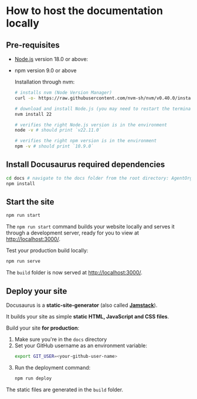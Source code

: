 # How to host the documentation locally

## Pre-requisites

- [Node.js](https://nodejs.org/en/download/) version 18.0 or above:
- npm version 9.0 or above

  Installation through nvm:

  ```bash
  # installs nvm (Node Version Manager)
  curl -o- https://raw.githubusercontent.com/nvm-sh/nvm/v0.40.0/install.sh | bash

  # download and install Node.js (you may need to restart the terminal)
  nvm install 22

  # verifies the right Node.js version is in the environment
  node -v # should print `v22.11.0`

  # verifies the right npm version is in the environment
  npm -v # should print `10.9.0`
  ```

## Install Docusaurus required dependencies

  ```bash
  cd docs # navigate to the docs folder from the root directory: AgentOrg/docs
  npm install
  ```

## Start the site

  ```bash
  npm run start
  ```

The `npm run start` command builds your website locally and serves it through a development server, ready for you to view at <http://localhost:3000/>.
  
Test your production build locally:

  ```bash
  npm run serve
  ```
The `build` folder is now served at [http://localhost:3000/](http://localhost:3000/).


## Deploy your site

Docusaurus is a **static-site-generator** (also called **[Jamstack](https://jamstack.org/)**).

It builds your site as simple **static HTML, JavaScript and CSS files**.

Build your site **for production**:

1. Make sure you're in the `docs` directory
2. Set your GitHub username as an environment variable:
   ```bash
   export GIT_USER=<your-github-user-name>
   ```
3. Run the deployment command:
   ```bash
   npm run deploy
   ```
The static files are generated in the `build` folder.
